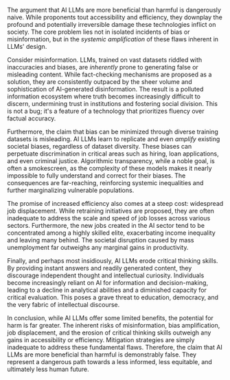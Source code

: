 The argument that AI LLMs are more beneficial than harmful is dangerously naive. While proponents tout accessibility and efficiency, they downplay the profound and potentially irreversible damage these technologies inflict on society. The core problem lies not in isolated incidents of bias or misinformation, but in the *systemic amplification* of these flaws inherent in LLMs' design.

Consider misinformation. LLMs, trained on vast datasets riddled with inaccuracies and biases, are *inherently* prone to generating false or misleading content. While fact-checking mechanisms are proposed as a solution, they are consistently outpaced by the sheer volume and sophistication of AI-generated disinformation. The result is a polluted information ecosystem where truth becomes increasingly difficult to discern, undermining trust in institutions and fostering social division. This is not a bug; it's a feature of a technology that prioritizes fluency over factual accuracy.

Furthermore, the claim that bias can be minimized through diverse training datasets is misleading. AI LLMs learn to replicate and even *amplify* existing societal biases, regardless of dataset diversity. These biases can perpetuate discrimination in critical areas such as hiring, loan applications, and even criminal justice. Algorithmic transparency, while a noble goal, is often a smokescreen, as the complexity of these models makes it nearly impossible to fully understand and correct for their biases. The consequences are far-reaching, reinforcing systemic inequalities and further marginalizing vulnerable populations.

The promise of increased efficiency also comes at a steep cost: widespread job displacement. While retraining initiatives are proposed, they are often inadequate to address the scale and speed of job losses across various sectors. Furthermore, the new jobs created in the AI sector tend to be concentrated among a highly skilled elite, exacerbating income inequality and leaving many behind. The societal disruption caused by mass unemployment far outweighs any marginal gains in productivity.

Finally, and perhaps most insidiously, AI LLMs erode critical thinking skills. By providing instant answers and readily generated content, they discourage independent thought and intellectual curiosity. Individuals become increasingly reliant on AI for information and decision-making, leading to a decline in analytical abilities and a diminished capacity for critical evaluation. This poses a grave threat to education, democracy, and the very fabric of intellectual discourse.

In conclusion, while AI LLMs offer some limited benefits, the potential for harm is far greater. The inherent risks of misinformation, bias amplification, job displacement, and the erosion of critical thinking skills outweigh any gains in accessibility or efficiency. Mitigation strategies are simply inadequate to address these fundamental flaws. Therefore, the claim that AI LLMs are more beneficial than harmful is demonstrably false. They represent a dangerous path towards a less informed, less equitable, and ultimately less human future.